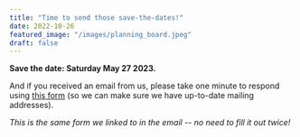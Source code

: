 ```yaml
---
title: "Time to send those save-the-dates!"
date: 2022-10-26
featured_image: "/images/planning_board.jpeg"
draft: false
---
```


**Save the date: Saturday May 27 2023.**

And if you received an email from us, please take one minute to respond using [this form](https://forms.gle/HRgTH6se8WU3FXV5A) (so we can make sure we have up-to-date mailing addresses).

*This is the same form we linked to in the email -- no need to fill it out twice!*
